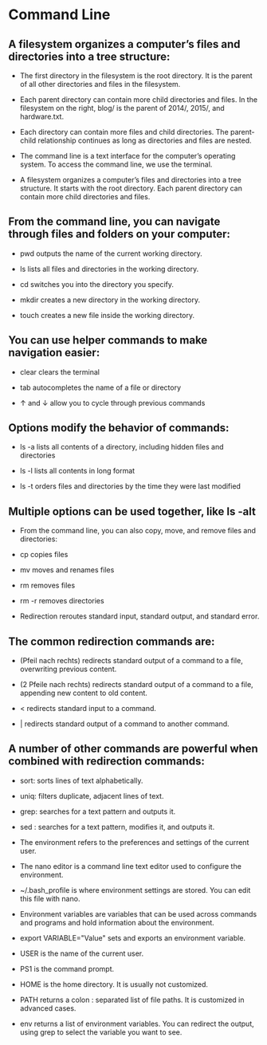 <h1>Command Line</h1>

<h2>A filesystem organizes a computer’s files and directories into a tree structure:</h2>

* The first directory in the filesystem is the root directory. It is the parent of all other directories and files in the filesystem.

* Each parent directory can contain more child directories and files. In the filesystem on the right, blog/ is the parent of 2014/, 2015/, and hardware.txt.

* Each directory can contain more files and child directories. The parent-child relationship continues as long as directories and files are nested.

* The command line is a text interface for the computer’s operating system. To access the command line, we use the terminal.

* A filesystem organizes a computer’s files and directories into a tree structure. It starts with the root directory. Each parent directory can contain more child directories and files.

<h2>From the command line, you can navigate through files and folders on your computer:</h2>

* pwd outputs the name of the current working directory.

* ls lists all files and directories in the working directory.

* cd switches you into the directory you specify.

* mkdir creates a new directory in the working directory.

* touch creates a new file inside the working directory.

<h2>You can use helper commands to make navigation easier:</h2>

* clear clears the terminal

* tab autocompletes the name of a file or directory

* ↑ and ↓ allow you to cycle through previous commands

<h2>Options modify the behavior of commands:</h2>

* ls -a lists all contents of a directory, including hidden files and directories

* ls -l lists all contents in long format

* ls -t orders files and directories by the time they were last modified

<h2>Multiple options can be used together, like ls -alt</h2>

* From the command line, you can also copy, move, and remove files and directories:

* cp copies files

* mv moves and renames files

* rm removes files

* rm -r removes directories

* Redirection reroutes standard input, standard output, and standard error.

<h2>The common redirection commands are:</h2>

* (Pfeil nach rechts) redirects standard output of a command to a file, overwriting previous content.

* (2 Pfeile nach rechts) redirects standard output of a command to a file, appending new content to old content.

* < redirects standard input to a command.

* | redirects standard output of a command to another command.

<h2>A number of other commands are powerful when combined with redirection commands:</h2>

* sort: sorts lines of text alphabetically.

* uniq: filters duplicate, adjacent lines of text.

* grep: searches for a text pattern and outputs it.

* sed : searches for a text pattern, modifies it, and outputs it.

* The environment refers to the preferences and settings of the current user.

* The nano editor is a command line text editor used to configure the environment.

* ~/.bash_profile is where environment settings are stored. You can edit this file with nano.

* Environment variables are variables that can be used across commands and programs and hold information about the environment.

* export VARIABLE="Value" sets and exports an environment variable.

* USER is the name of the current user.

* PS1 is the command prompt.

* HOME is the home directory. It is usually not customized.

* PATH returns a colon : separated list of file paths. It is customized in advanced cases.

* env returns a list of environment variables. You can redirect the output, using grep to select the variable you want to see.
